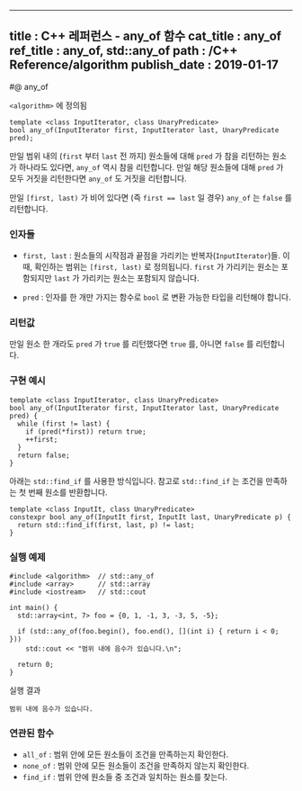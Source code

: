 ----------------
title : C++ 레퍼런스 - any_of 함수
cat_title : any_of
ref_title : any_of, std::any_of
path : /C++ Reference/algorithm
publish_date : 2019-01-17
----------------

#@ any_of

`<algorithm>` 에 정의됨

```cpp-formatted
template <class InputIterator, class UnaryPredicate>
bool any_of(InputIterator first, InputIterator last, UnaryPredicate pred);
```

만일 범위 내의 (`first` 부터 `last` 전 까지) 원소들에 대해 `pred` 가 참을 리턴하는 원소가 하나라도 있다면, `any_of` 역시 참을 리턴합니다. 만일 해당 원소들에 대해 `pred` 가 모두 거짓을 리턴한다면 `any_of` 도 거짓을 리턴합니다.

만일 `[first, last)` 가 비어 있다면 (즉 `first == last` 일 경우) `any_of` 는 `false` 를 리턴합니다.

### 인자들

* `first, last` : 원소들의 시작점과 끝점을 가리키는 반복자(`InputIterator`)들. 이 때, 확인하는 범위는 `[first, last)` 로 정의됩니다. `first` 가 가리키는 원소는 포함되지만 `last` 가 가리키는 원소는 포함되지 않습니다.

* `pred` : 인자를 한 개만 가지는 함수로 `bool` 로 변환 가능한 타입을 리턴해야 합니다.

### 리턴값

만일 원소 한 개라도 `pred` 가 `true` 를 리턴했다면 `true` 를, 아니면 `false` 를 리턴합니다.

### 구현 예시

```cpp-formatted
template <class InputIterator, class UnaryPredicate>
bool any_of(InputIterator first, InputIterator last, UnaryPredicate pred) {
  while (first != last) {
    if (pred(*first)) return true;
    ++first;
  }
  return false;
}
```

아래는 `std::find_if` 를 사용한 방식입니다. 참고로 `std::find_if` 는 조건을 만족하는 첫 번째 원소를 반환합니다.

```cpp-formatted
template <class InputIt, class UnaryPredicate>
constexpr bool any_of(InputIt first, InputIt last, UnaryPredicate p) {
  return std::find_if(first, last, p) != last;
}
```

### 실행 예제

```cpp-formatted
#include <algorithm>  // std::any_of
#include <array>      // std::array
#include <iostream>   // std::cout

int main() {
  std::array<int, 7> foo = {0, 1, -1, 3, -3, 5, -5};

  if (std::any_of(foo.begin(), foo.end(), [](int i) { return i < 0; }))
    std::cout << "범위 내에 음수가 있습니다.\n";

  return 0;
}
```

실행 결과

```exec
범위 내에 음수가 있습니다.
```

### 연관된 함수

* `all_of` : 범위 안에 모든 원소들이 조건을 만족하는지 확인한다.
* `none_of` : 범위 안에 모든 원소들이 조건을 만족하지 않는지 확인한다.
* `find_if` : 범위 안에 원소들 중 조건과 일치하는 원소를 찾는다.